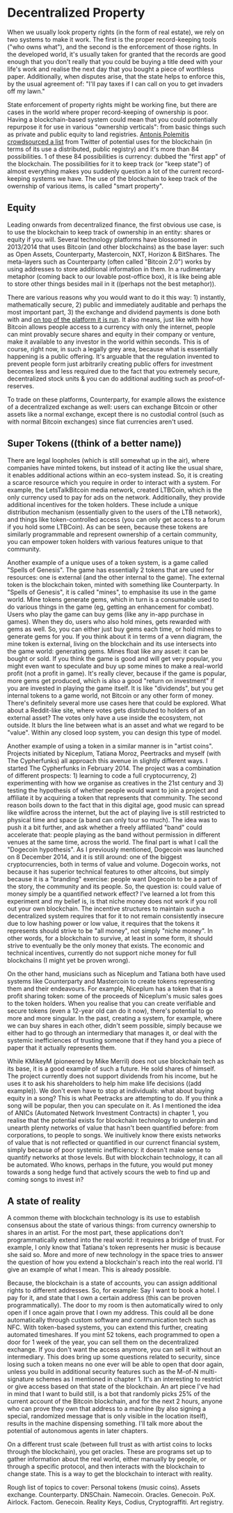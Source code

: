 # Decentralized Property

When we usually look property rights (in the form of real estate), we rely on two systems to make it work. The first is the proper record-keeping tools ("who owns what"), and the second is the enforcement of those rights. In the developed world, it's usually taken for granted that the records are good enough that you don't really that you could be buying a title deed with your life's work and realise the next day that you bought a piece of worthless paper. Additionally, when disputes arise, that the state helps to enforce this, by the usual agreement of: "I'll pay taxes if I can call on you to get invaders off my lawn."

State enforcement of property rights might be working fine, but there are cases in the world where proper record-keeping of ownership is poor. Having a blockchain-based system could mean that you could potentially repurpose it for use in various "ownership verticals": from basic things such as private and public equity to land registries. [Antonis Polemitis crowdsourced a list](http://ledracapital.com/blog/2014/3/11/bitcoin-series-24-the-mega-master-blockchain-list) from Twitter of potential uses for the blockchain (in terms of its use a distributed, public registry) and it's more than 84 possibilities. 1 of these 84 possibilities is currency: dubbed the "first app" of the blockchain. The possibilities for it to keep track (or "keep state") of almost everything makes you suddenly question a lot of the current record-keeping systems we have. The use of the blockchain to keep track of the owernship of various items, is called "smart property".

## Equity

Leading onwards from decentralized finance, the first obvious use case, is to use the blockchain to keep track of ownership in an entity: shares or equity if you will. Several technology platforms have blossomed in 2013/2014 that uses Bitcoin (and other blockchains) as the base layer: such as Open Assets, Counterparty, Mastercoin, NXT, Horizon & BitShares. The meta-layers such as Counterparty (often called "Bitcoin 2.0") works by using addresses to store additional information in them. In a rudimentary metaphor (coming back to our lovable post-office box), it is like being able to store other things besides mail in it ((perhaps not the best metaphor)).

There are various reasons why you would want to do it this way: 1) instantly, mathematically secure, 2) public and immediately auditable and perhaps the most important part, 3) the exchange and dividend payments is done both with and [on top of the platform it is run](https://gendal.wordpress.com/2014/10/05/cryptocurrency-products-and-services-will-determine-adoption-of-the-currency-not-the-other-way-round/). It also means, just like with how Bitcoin allows people access to a currency with only the internet, people can mint provably secure shares and equity in their company or venture, make it available to any investor in the world within seconds. This is of course, right now, in such a legally grey area, because what is essentially happening is a public offering. It's arguable that the regulation invented to prevent people form just arbitrarily creating public offers for investment becomes less and less required due to the fact that you extremely secure, decentralized stock units & you can do additional auditing such as proof-of-reserves.

To trade on these platforms, Counterparty, for example allows the existence of a decentralized exchange as well: users can exchange Bitcoin or other assets like a normal exchange, except there is no custodial control (such as with normal Bitcoin exchanges) since fiat currencies aren't used.

## Super Tokens ((think of a better name))

There are legal loopholes (which is still somewhat up in the air), where companies have minted tokens, but instead of it acting like the usual share, it enables additional actions within an eco-system instead. So, it is creating a scarce resource which you require in order to interact with a system. For example, the LetsTalkBitcoin media network, created LTBCoin, which is the only currency used to pay for ads on the network. Additionally, they provide additional incentives for the token holders. These include a unique distribution mechanism (essentially given to the users of the LTB network), and things like token-controlled access (you can only get access to a forum if you hold some LTBCoin). As can be seen, because these tokens are similarly programmable and represent ownership of a certain community, you can empower token holders with various features unique to that community.

Another example of a unique uses of a token system, is a game called "Spells of Genesis". The game has essentially 2 tokens that are used for resources: one is external (and the other internal to the game). The external token is the blockchain token, minted with something like Counterparty. In "Spells of Genesis", it is called "mines", to emphasise its use in the game world. Mine tokens generate gems, which in turn is a consumable used to do various things in the game (eg, getting an enhancement for combat). Users who play the game can buy gems (like any in-app purchase in games). When they do, users who also hold mines, gets rewarded with gems as well. So, you can either just buy gems each time, or hold mines to generate gems for you. If you think about it in terms of a venn diagram, the mine token is external, living on the blockchain and its use intersects into the game world: generating gems. Mines float like any asset: it can be bought or sold. If you think the game is good and will get very popular, you might even want to speculate and buy up some mines to make a real-world profit (not a profit in game). It's really clever, because if the game is popular, more gems get produced, which is also a good "return on investment" if you are invested in playing the game itself. It is like "dividends", but you get internal tokens to a game world, not Bitcoin or any other form of money. There's definitely several more use cases here that could be explored. What about a Reddit-like site, where votes gets distributed to holders of an external asset? The votes only have a use inside the ecosystem, not outside. It blurs the line between what is an asset and what we regard to be "value". Within any closed loop system, you can design this type of model.

Another example of using a token in a similar manner is in "artist coins". Projects initiated by Niceplum, Tatiana Moroz, Peertracks and myself (with The Cypherfunks) all approach this avenue in slightly different ways. I started The Cypherfunks in February 2014. The project was a combination of different prospects: 1) learning to code a full cryptocurrency, 2) experimenting with how we organise as creatives in the 21st century and 3) testing the hypothesis of whether people would want to join a project and affiliate it by acquiring a token that represents that community. The second reason boils down to the fact that in this digital age, good music can spread like wildfire across the internet, but the act of playing live is still restricted to physical time and space (a band can only tour so much). The idea was to push it a bit further, and ask whether a freely affiliated "band" could accelerate that: people playing as the band without permission in different venues at the same time, across the world. The final part is what I call the "Dogecoin hypothesis". As I previously mentioned, Dogecoin was launched on 8 December 2014, and it is still around: one of the biggest cryptocurrencies, both in terms of value and volume. Dogecoin works, not because it has superior technical features to other altcoins, but simply because it is a "branding" exercise: people want Dogecoin to be a part of the story, the community and its people. So, the question is: could value of money simply be a quantified network effect? I've learned a lot from this experiment and my belief is, is that niche money does not work if you roll out your own blockchain. The incentive structures to maintain such a decentralized system requires that for it to not remain consistently insecure due to low hashing power or low value, it requires that the tokens it represents should strive to be "all money", not simply "niche money". In other words, for a blockchain to survive, at least in some form, it should strive to eventually be the only money that exists. The economic and technical incentives, currently do not support niche money for full blockchains (I might yet be proven wrong).

On the other hand, musicians such as Niceplum and Tatiana both have used systems like Counterparty and Mastercoin to create tokens representing them and their endeavours. For example, Niceplum has a token that is a profit sharing token: some of the proceeds of Niceplum's music sales goes to the token holders. When you realise that you can create verifiable and secure tokens (even a 12-year old can do it now), there's potential to go more and more singular. In the past, creating a system, for example, where we can buy shares in each other, didn't seem possible, simply because we either had to go through an intermediary that manages it, or deal with the systemic inefficiences of trusting someone that if they hand you a piece of paper that it actually represents them.

While KMikeyM (pioneered by Mike Merril) does not use blockchain tech as its base, it is a good example of such a future. He sold shares of himself. The project currently does not support dividends from his income, but he uses it to ask his shareholders to help him make life decisions ((add example)). We don't even have to stop at individuals: what about buying equity in a song? This is what Peetracks are attempting to do. If you think a song will be popular, then you can speculate on it. As I mentioned the idea of ANICs (Automated Network Investment Contracts) in chapter 1, you realise that the potential exists for blockchain technology to underpin and unearth plenty networks of value that hasn't been quantified before: from corporations, to people to songs. We inuitively know there exists networks of value that is not reflected or quantified in our currenct financial system, simply because of poor systemic inefficiency: it doesn't make sense to quantify networks at those levels. But with blockchain technology, it can all be automated. Who knows, perhaps in the future, you would put money towards a song hedge fund that actively scours the web to find up and coming songs to invest in?

## A state of reality

A common theme with blockchain technology is its use to establish consensus about the state of various things: from currency ownership to shares in an artist. For the most part, these applications don't programmatically extend into the real world: it requires a bridge of trust. For example, I only know that Tatiana's token represents her music is because she said so. More and more of new technology in the space tries to answer the question of how you extend a blockchain's reach into the real world. I'll give an example of what I mean. This is already possible.

Because, the blockchain is a state of accounts, you can assign additional rights to different addresses. So, for example: Say I want to book a hotel. I pay for it, and state that I own a certain address (this can be proven programmatically). The door to my room is then automatically wired to only open if I once again prove that I own my address. This could all be done automatically through custom software and communication tech such as NFC. With token-based systems, you can extend this further, creating automated timeshares. If you mint 52 tokens, each programmed to open a door for 1 week of the year, you can sell them on the decentralized exchange. If you don't want the access anymore, you can sell it without an intermediary. This does bring up some questions related to security, since losing such a token means no one ever will be able to open that door again, unless you build in additional security features such as the M-of-N multi-signature schemes as I mentioned in chapter 1. It's an interesting to restrict or give access based on that state of the blockchain. An art piece I've had in mind that I want to build still, is a bot that randomly picks 25% of the current account of the Bitcoin blockchain, and for the next 2 hours, anyone who can prove they own that address to a machine (by also signing a special, randomized message that is only visible in the location itself), results in the machine dispensing something. I'll talk more about the potential of autonomous agents in later chapters.

On a different trust scale (between full trust as with artist coins to locks through the blockchain), you get oracles. These are programs set up to gather information about the real world, either manually by people, or through a specific protocol, and then interacts with the blockchain to change state. This is a way to get the blockchain to interact with reality.

Rough list of topics to cover: Personal tokens (music coins). Assets exchange. Counterparty. DNSChain. Namecoin. Oracles. Genecoin. PoX. Airlock. Factom. Genecoin. Reality Keys, Codius, Cryptograffiti. Art registry.
